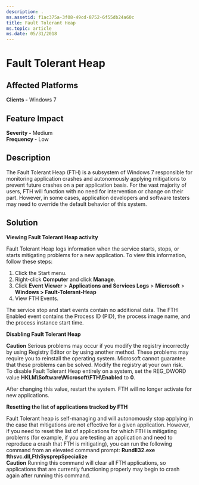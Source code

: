 ```yaml
---
description: .
ms.assetid: f1ac375a-3f08-49cd-8752-6f55db24a60c
title: Fault Tolerant Heap
ms.topic: article
ms.date: 05/31/2018
---
```


# Fault Tolerant Heap

## Affected Platforms

**Clients -** Windows 7  

## Feature Impact

 **Severity -** Medium  
**Frequency -** Low  


## Description

The Fault Tolerant Heap (FTH) is a subsystem of Windows 7 responsible for monitoring application crashes and autonomously applying mitigations to prevent future crashes on a per application basis. For the vast majority of users, FTH will function with no need for intervention or change on their part. However, in some cases, application developers and software testers may need to override the default behavior of this system.

## Solution

**Viewing Fault Tolerant Heap activity**

Fault Tolerant Heap logs information when the service starts, stops, or starts mitigating problems for a new application. To view this information, follow these steps:

1.  Click the Start menu.
2.  Right-click **Computer** and click **Manage**.
3.  Click **Event Viewer** > **Applications and Services Logs** > **Microsoft** > **Windows > Fault-Tolerant-Heap**
4.  View FTH Events.

The service stop and start events contain no additional data. The FTH Enabled event contains the Process ID (PID), the process image name, and the process instance start time.

**Disabling Fault Tolerant Heap**

**Caution** Serious problems may occur if you modify the registry incorrectly by using Registry Editor or by using another method. These problems may require you to reinstall the operating system. Microsoft cannot guarantee that these problems can be solved. Modify the registry at your own risk.  
 To disable Fault Tolerant Heap entirely on a system, set the REG\_DWORD value **HKLM\\Software\\Microsoft\\FTH\\Enabled** to **0**.

After changing this value, restart the system. FTH will no longer activate for new applications.

**Resetting the list of applications tracked by FTH**

Fault Tolerant heap is self-managing and will autonomously stop applying in the case that mitigations are not effective for a given application. However, if you need to reset the list of applications for which FTH is mitigating problems (for example, if you are testing an application and need to reproduce a crash that FTH is mitigating), you can run the following command from an elevated command prompt:  **Rundll32.exe fthsvc.dll,FthSysprepSpecialize**  
**Caution** Running this command will clear all FTH applications, so applications that are currently functioning properly may begin to crash again after running this command.  

 

 



